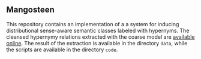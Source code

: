 Mangosteen
---------

This repository contains an implementation of a a system for inducing distributional sense-aware semantic classes labeled with hypernyms. The cleansed hypernymy relations extracted with the coarse model are [available online](https://docs.google.com/spreadsheets/d/1g8aCVm6SozuHyBmld-X69bDdek1gzBvQfu7wJJv1b8U/edit?usp=sharing). The result of the extraction is available in the directory ```data```, while the scripts are available in the directory ```code```.  
